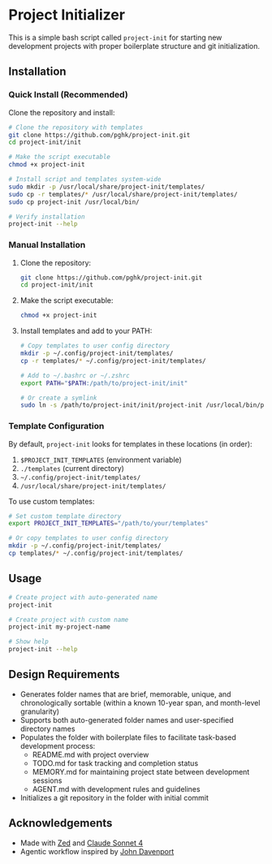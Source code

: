 # Project Initializer

This is a simple bash script called `project-init` for starting new development projects with proper boilerplate structure and git initialization.

## Installation

### Quick Install (Recommended)

Clone the repository and install:

```bash
# Clone the repository with templates
git clone https://github.com/pghk/project-init.git
cd project-init/init

# Make the script executable
chmod +x project-init

# Install script and templates system-wide
sudo mkdir -p /usr/local/share/project-init/templates/
sudo cp -r templates/* /usr/local/share/project-init/templates/
sudo cp project-init /usr/local/bin/

# Verify installation
project-init --help
```

### Manual Installation

1. Clone the repository:
   ```bash
   git clone https://github.com/pghk/project-init.git
   cd project-init/init
   ```

2. Make the script executable:
   ```bash
   chmod +x project-init
   ```

3. Install templates and add to your PATH:
   ```bash
   # Copy templates to user config directory
   mkdir -p ~/.config/project-init/templates/
   cp -r templates/* ~/.config/project-init/templates/
   
   # Add to ~/.bashrc or ~/.zshrc
   export PATH="$PATH:/path/to/project-init/init"
   
   # Or create a symlink
   sudo ln -s /path/to/project-init/init/project-init /usr/local/bin/project-init
   ```

### Template Configuration

By default, `project-init` looks for templates in these locations (in order):
1. `$PROJECT_INIT_TEMPLATES` (environment variable)
2. `./templates` (current directory)
3. `~/.config/project-init/templates/`
4. `/usr/local/share/project-init/templates/`

To use custom templates:
```bash
# Set custom template directory
export PROJECT_INIT_TEMPLATES="/path/to/your/templates"

# Or copy templates to user config directory
mkdir -p ~/.config/project-init/templates/
cp templates/* ~/.config/project-init/templates/
```

## Usage

```bash
# Create project with auto-generated name
project-init

# Create project with custom name
project-init my-project-name

# Show help
project-init --help
```

## Design Requirements

- Generates folder names that are brief, memorable, unique, and chronologically sortable (within a known 10-year span, and month-level granularity)
- Supports both auto-generated folder names and user-specified directory names
- Populates the folder with boilerplate files to facilitate task-based development process:
  - README.md with project overview
  - TODO.md for task tracking and completion status
  - MEMORY.md for maintaining project state between development sessions
  - AGENT.md with development rules and guidelines
- Initializes a git repository in the folder with initial commit


## Acknowledgements
- Made with [Zed](https://zed.dev/) and [Claude Sonnet 4](https://www.anthropic.com/claude/sonnet)
- Agentic workflow inspired by [John Davenport](https://generaitelabs.com/one-agentic-coding-workflow-to-rule-them-all/)
